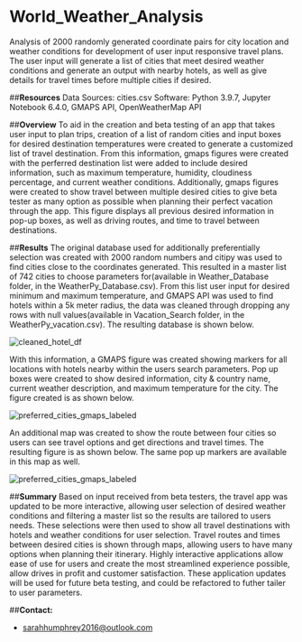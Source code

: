 # World_Weather_Analysis
Analysis of 2000 randomly generated coordinate pairs for city location and weather conditions for development of user input responsive travel plans. The user input will generate a list of cities that meet desired weather conditions and generate an output with nearby hotels, as well as give details for travel times before multiple cities if desired. 

##**Resources**
Data Sources: cities.csv
Software: Python 3.9.7, Jupyter Notebook 6.4.0, GMAPS API, OpenWeatherMap API

##**Overview**
To aid in the creation and beta testing of an app that takes user input to plan trips, creation of a list of random cities and input boxes for desired destination temperatures were created to generate a customized list of travel destination. From this information, gmaps figures were created with the perferred destination list were added to include desired information, such as maximum temperature, humidity, cloudiness percentage, and current weather conditions. Additionally, gmaps figures were created to show travel between multiple desired cities to give beta tester as many option as possible when planning their perfect vacation through the app. This figure displays all previous desired information in pop-up boxes, as well as driving routes, and time to travel between destinations.

##**Results** 
The original database used for additionally preferentially selection was created with 2000 random numbers and citipy was used to find cities close to the coordinates generated. This resulted in a master list of 742 cities to choose parameters for(available in Weather_Database folder, in the WeatherPy_Database.csv). From this list user input for desired minimum and maximum temperature, and GMAPS API was used to find hotels within a 5k meter radius, the data was cleaned through dropping any rows with null values(available in Vacation_Search folder, in the WeatherPy_vacation.csv). The resulting database is shown below. 

![cleaned_hotel_df](https://user-images.githubusercontent.com/100040705/164981867-9b63b92f-48b1-45d3-b74a-4db18fd94bfb.png)

With this information, a GMAPS figure was created showing markers for all locations with hotels nearby within the users search parameters. Pop up boxes were created to show desired information, city & country name, current weather description, and maximum temperature for the city. The figure created is as shown below. 

![preferred_cities_gmaps_labeled](https://user-images.githubusercontent.com/100040705/164981966-ca385fb7-c4e2-471c-88de-58e3bb185077.png)

An additional map was created to show the route between four cities so users can see travel options and get directions and travel times. The resulting figure is as shown below. The same pop up markers are available in this map as well. 

![preferred_cities_gmaps_labeled](https://user-images.githubusercontent.com/100040705/164982670-4060c939-6519-4ad1-9d40-408dec57068b.png)

##**Summary**
Based on input received from beta testers, the travel app was updated to be more interactive, allowing user selection of desired weather conditions and filtering a master list so the results are tailored to users needs. These selections were then used to show all travel destinations with hotels and weather conditions for user selection. Travel routes and times between desired cities is shown through maps, allowing users to have many options when planning their itinerary. Highly interactive applications allow ease of use for users and create the most streamlined experience possible, allow drives in profit and customer satisfaction. These application updates will be used for future beta testing, and could be refactored to futher tailer to user parameters. 

##**Contact:**
- sarahhumphrey2016@outlook.com
